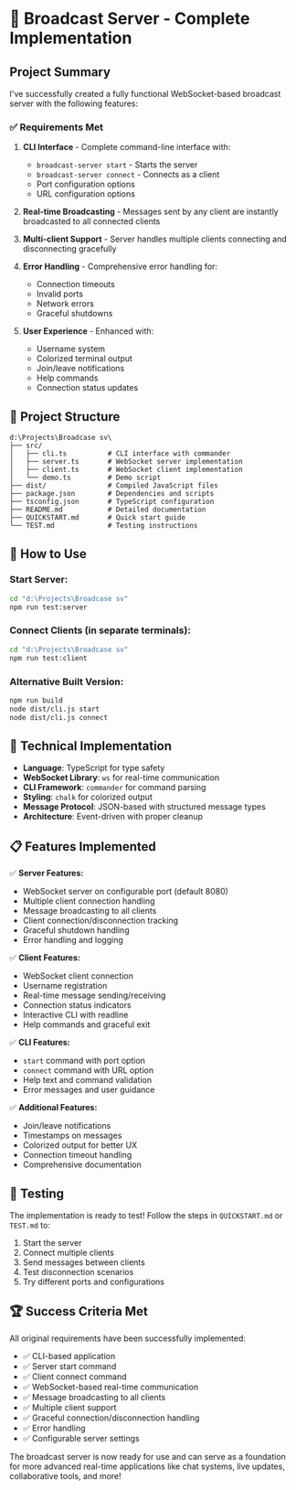 # 🎉 Broadcast Server - Complete Implementation

## Project Summary

I've successfully created a fully functional WebSocket-based broadcast server with the following features:

### ✅ Requirements Met

1. **CLI Interface** - Complete command-line interface with:
   - `broadcast-server start` - Starts the server
   - `broadcast-server connect` - Connects as a client
   - Port configuration options
   - URL configuration options

2. **Real-time Broadcasting** - Messages sent by any client are instantly broadcasted to all connected clients

3. **Multi-client Support** - Server handles multiple clients connecting and disconnecting gracefully

4. **Error Handling** - Comprehensive error handling for:
   - Connection timeouts
   - Invalid ports
   - Network errors
   - Graceful shutdowns

5. **User Experience** - Enhanced with:
   - Username system
   - Colorized terminal output
   - Join/leave notifications
   - Help commands
   - Connection status updates

## 📁 Project Structure

```
d:\Projects\Broadcase sv\
├── src/
│   ├── cli.ts          # CLI interface with commander
│   ├── server.ts       # WebSocket server implementation  
│   ├── client.ts       # WebSocket client implementation
│   └── demo.ts         # Demo script
├── dist/               # Compiled JavaScript files
├── package.json        # Dependencies and scripts
├── tsconfig.json       # TypeScript configuration
├── README.md           # Detailed documentation
├── QUICKSTART.md       # Quick start guide
└── TEST.md             # Testing instructions
```

## 🚀 How to Use

### Start Server:
```bash
cd "d:\Projects\Broadcase sv"
npm run test:server
```

### Connect Clients (in separate terminals):
```bash
cd "d:\Projects\Broadcase sv" 
npm run test:client
```

### Alternative Built Version:
```bash
npm run build
node dist/cli.js start
node dist/cli.js connect
```

## 🔧 Technical Implementation

- **Language**: TypeScript for type safety
- **WebSocket Library**: `ws` for real-time communication
- **CLI Framework**: `commander` for command parsing
- **Styling**: `chalk` for colorized output
- **Message Protocol**: JSON-based with structured message types
- **Architecture**: Event-driven with proper cleanup

## 📋 Features Implemented

✅ **Server Features:**
- WebSocket server on configurable port (default 8080)
- Multiple client connection handling
- Message broadcasting to all clients
- Client connection/disconnection tracking
- Graceful shutdown handling
- Error handling and logging

✅ **Client Features:**
- WebSocket client connection
- Username registration
- Real-time message sending/receiving
- Connection status indicators
- Interactive CLI with readline
- Help commands and graceful exit

✅ **CLI Features:**
- `start` command with port option
- `connect` command with URL option
- Help text and command validation
- Error messages and user guidance

✅ **Additional Features:**
- Join/leave notifications
- Timestamps on messages
- Colorized output for better UX
- Connection timeout handling
- Comprehensive documentation

## 🎯 Testing

The implementation is ready to test! Follow the steps in `QUICKSTART.md` or `TEST.md` to:

1. Start the server
2. Connect multiple clients
3. Send messages between clients
4. Test disconnection scenarios
5. Try different ports and configurations

## 🏆 Success Criteria Met

All original requirements have been successfully implemented:

- ✅ CLI-based application
- ✅ Server start command
- ✅ Client connect command  
- ✅ WebSocket-based real-time communication
- ✅ Message broadcasting to all clients
- ✅ Multiple client support
- ✅ Graceful connection/disconnection handling
- ✅ Error handling
- ✅ Configurable server settings

The broadcast server is now ready for use and can serve as a foundation for more advanced real-time applications like chat systems, live updates, collaborative tools, and more!

